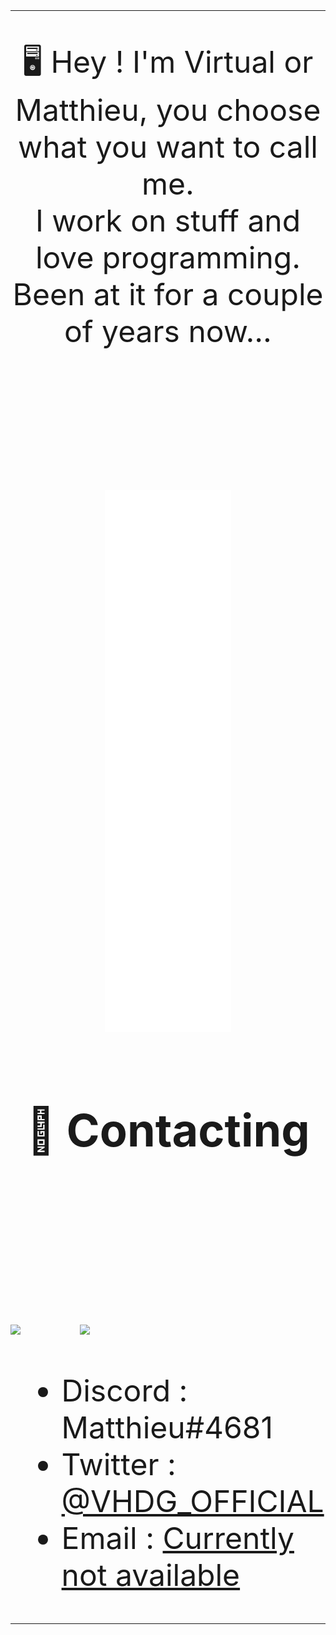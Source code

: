 <!--<img align="right" src="https://github-readme-stats.vercel.app/api?username=virtuaal&count_private=true&show_icons=true&hide_border=true" />-->
<font size="10">
<!--
<h2 dir="auto"><a id="user-content-construction-current-projects" class="anchor" aria-hidden="true" href="#construction-current-projects"></a><g-emoji class="g-emoji" alias="construction" fallback-src="https://github.githubassets.com/images/icons/emoji/unicode/1f6a7.png">🚧</g-emoji> Current Projects</h2>
</font>

<ul>
	<li></li>
	<li></li>
	<li></li>
</ul>
-->

___

<div align="center">
<p align="center"><a id="user-content-desktop_computer-programming-languages" class="anchor" aria-hidden="true" href="#desktop_computer-programming-languages"></a><g-emoji class="g-emoji" alias="desktop_computer" fallback-src="https://github.githubassets.com/images/icons/emoji/unicode/1f5a5.png">🖥️</g-emoji> Hey ! I'm Virtual or Matthieu, you choose what you want to call me. <br> I work on stuff and love programming. Been at it for a couple of years now...</p>
</div>

<!--
<div>
	<p align="center">
		<img src="https://brandeps.com/icon-download/U/Unity-icon-vector-02.svg" width="128"/>
		&nbsp;&nbsp;&nbsp;&nbsp;&nbsp;
		<img src="https://www.solutions-numeriques.com/wp-content/uploads/2016/03/java.png" width="128"/>
		&nbsp;&nbsp;&nbsp;&nbsp;&nbsp;
		<img src="https://brandeps.com/logo-download/C/C-Sharp-logo-vector-01.svg" width="128"/>
		&nbsp;&nbsp;&nbsp;&nbsp;&nbsp;
		<br>
		<img src="https://git-scm.com/images/logos/downloads/Git-Icon-1788C.png" width="128" />
		&nbsp;&nbsp;&nbsp;&nbsp;&nbsp;
		<img src="https://brandeps.com/icon-download/C/Console-sql-icon-vector-01.svg" width="128"/>
		&nbsp;&nbsp;&nbsp;&nbsp;&nbsp;
		<img src="https://brandeps.com/logo-download/P/PHP-logo-vector-01.svg" width="128"/>
		&nbsp;&nbsp;&nbsp;&nbsp;&nbsp;
		<br>										   
		<img src="https://brandeps.com/logo-download/C/CSS-3-logo-vector-01.svg" width="128"/>
		&nbsp;&nbsp;&nbsp;&nbsp;&nbsp;
		<img src="https://www.split.io/wp-content/uploads/2020/03/javascript-logo.png" width="128"/>
		&nbsp;&nbsp;&nbsp;&nbsp;&nbsp;
		<img src="https://brandeps.com/logo-download/H/HTML-5-logo-vector-01.svg" width="128"/>
		&nbsp;&nbsp;&nbsp;&nbsp;&nbsp;											  
	</p>
</div>
-->

<br>
<br>
<br>

<div align="center">
  <img src="/github-metrics.svg" alt="Metrics" width="40%">
</div>

<div align="center">
<h2 dir="auto"><a id="user-content-memo-contacting" class="anchor" aria-hidden="true" href="#memo-contacting"></a><g-emoji class="g-emoji" alias="memo" fallback-src="https://github.githubassets.com/images/icons/emoji/unicode/1f4dd.png">📝</g-emoji> Contacting</h2>
</div>

<p align="left">
	<br>
	<br>
	<br>
	<img src="http://img.shields.io/badge/Discord-%40Matthieu--%234681-7289DA?style=for-the-badge" />
	&nbsp;&nbsp;&nbsp;&nbsp;&nbsp;
	<img src="http://img.shields.io/badge/Twitter-%40VHDG_OFFICIAL-1DA1F2?style=for-the-badge" />
	&nbsp;&nbsp;&nbsp;&nbsp;&nbsp;
</p>

<ul>
	<li>Discord : Matthieu#4681</li>
	<li>Twitter : <a href="https://twitter.com/VHDG_Official" rel="nofollow">@VHDG_OFFICIAL</a></li>
	<li>Email : <a href="mailto:">Currently not available</a></li>
</ul>

___
